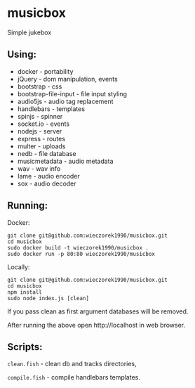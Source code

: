 musicbox
========

Simple jukebox

## Using:

* docker - portability
* jQuery - dom manipulation, events
* bootstrap - css
* bootstrap-file-input - file input styling
* audio5js - audio tag replacement
* handlebars - templates
* spinjs - spinner
* socket.io - events
* nodejs - server
* express - routes
* multer - uploads
* nedb - file database
* musicmetadata - audio metadata
* wav - wav info
* lame - audio encoder
* sox - audio decoder

## Running:

Docker:

```shell
git clone git@github.com:wieczorek1990/musicbox.git
cd musicbox
sudo docker build -t wieczorek1990/musicbox .
sudo docker run -p 80:80 wieczorek1990/musicbox
```

Locally:

```shell
git clone git@github.com:wieczorek1990/musicbox.git
cd musicbox
npm install
sudo node index.js [clean]
```

If you pass clean as first argument databases will be removed.

After running the above open http://localhost in web browser.

## Scripts:
`clean.fish` - clean db and tracks directories,

 `compile.fish` - compile handlebars templates.